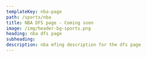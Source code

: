 ```yaml
---
templateKey: nba-page
path: /sports/nba
title: NBA DFS page - Coming soon
image: /img/header-bg-sports.png
heading: nba dfs page
subheading: 
description: nba mfing description for the dfs page
---
```

